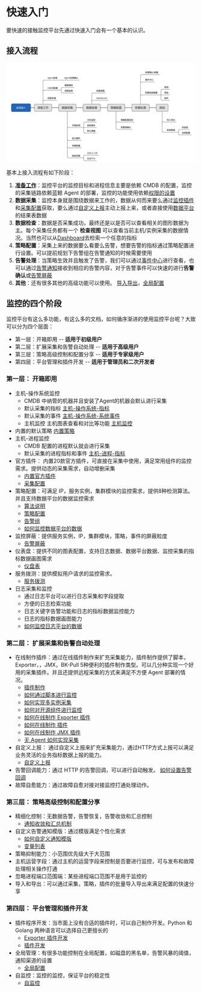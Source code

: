 # 快速入门

要快速的接触监控平台先通过快速入门会有一个基本的认识。

## 接入流程

![-w2020](media/15800415288588.jpg)

基本上接入流程有如下阶段：

1. **[准备工作](prepare.md)**：监控平台的监控目标和进程信息主要是依赖 CMDB 的配置，监控的采集链路依赖蓝鲸 Agent 的部署，监控的功能使用依赖[权限的设置](../functions/global/permissions.md)
2. **数据采集**：监控本身就是围绕数据来工作的，数据从何而来要么通过[监控插件](../functions/conf/plugins.md)和[采集配置](../functions/conf/collect-tasks.md)获取，要么通过[自定义上报](../functions/conf/custom-report.md)主动上报上来，或者直接使用[数据平台](../guide/bigdata_monitor.md)的结果表数据
3. **数据检查**：数据是否采集成功，最终还是以是否可以查看相关的图形数据为主。每个采集任务都有一个 **检查视图** 可以查看当前主机/实例采集的数据情况。当然也可以从[Dashboard](../functions/report/dashboard.md)去检索一个任意的指标
4. **策略配置**：采集上来的数据要么看要么告警，想要告警的指标通过策略配置进行设置。可以提前规划下告警组在告警通知的时候需要使用
5. **告警处理**：当策略生效并且触发了告警，我们可以通过[事件中心](../functions/analyze/event.md)进行查看，也可以通过[告警通知](../functions/conf/rules.md)接收到相应的告警内容，对于告警事件可以快速的进行**告警确认**或[告警屏蔽](../functions/conf/block.md)
6. **其他**：还有很多其他的高级功能可以使用。 [导入导出](../functions/conf/import-export.md)，[全局配置](../functions/global/admin-config.md)

## 监控的四个阶段

监控平台有这么多功能，有这么多的文档，如何循序渐进的使用监控平台呢？大致可以分为四个层面： 

* 第一层：开箱即用               -- **适用于初级用户** 
* 第二层：扩展采集和告警自动处理   -- **适用于高级用户** 
* 第三层：策略高级控制和配置分享   -- **适用于专家级用户**
* 第四层：平台管理和插件开发   -- **适用于管理员和二次开发者**

### 第一层： 开箱即用

* 主机-操作系统监控 
    * CMDB 中纳管的机器并且安装了Agent的机器会默认进行采集
    * 默认采集的指标 [主机-操作系统-指标](../functions/addenda/host-metrics.md)
    * 默认采集的事件 [主机-操作系统-系统事件](../functions/addenda/host-events.md)
    * 主机监控 主机图表查看和对比等功能 [主机监控](../functions/scene/host-monitor.md)
* 内置的默认策略 [内置策略](../functions/addenda/builtin-rules.md)
* 主机-进程监控
    * CMDB 配置的进程默认就会进行采集
    * 默认采集的进程指标和事件 [主机-进程-指标](../functions/addenda/process-metrics.md)
* 官方插件： 内置20款官方插件，可直接在采集中使用，满足常用组件的监控需求。提供动态的采集需求，自动增删采集
    * [内置官方插件](../functions/addenda/builtin-plugins.md)
    * [采集配置](../functions/conf/collect-tasks.md)
* 策略配置：可满足 IP，服务实例，集群模块的监控需求，提供8种检测算法。并且支持数据平台的数据监控需求
    * [算法说明](../functions/addenda/algorithms.md)
    * [策略配置](../functions/conf/rules.md)
    * [告警组](../functions/conf/alarm-group.md)
    * [如何监控数据平台的数据](../guide/bigdata_monitor.md)
* 监控屏蔽：提供服务实例，IP，集群模块，策略，事件的屏蔽粒度
     * [告警屏蔽](../functions/conf/block.md)
* 仪表盘：提供不同的图表配置，支持日志数据、数据平台数据、监控采集的指标数据画图需求
     * [仪盘表](../functions/report/dashboard.md)
* 服务拨测：提供模拟用户请求的监控需求。 
     * [服务拨测](../functions/scene/dial.md)
* 日志采集和监控
    * 通过日志平台可以进行日志采集和字段提取
    * 方便的日志检索功能
    * 日志关键字告警功能和日志的指标数据监控能力
    * 日志的指标数据画图能力
    * [如何监控日志平台的数据](../guide/log_monitor.md)

### 第二层： 扩展采集和告警自动处理

* 在线制作插件：通过在线插件制作来扩充采集能力，插件制作提供了脚本，Exporter，，JMX，BK-Pull 5种便利的插件制作类型。可以几分种实现一个好用的采集插件。并且还提供远程采集的方式来满足不方便 Agent 部署的情况。
    * [插件制作](../functions/conf/plugins.md)
    * [如何通过脚本进行监控](../guide/script_collect.md)
    * [如何实现多实例采集](../guide/multi_instance_monitor.md)
    * [如何对开源组件进行监控](../guide/component_monitor.md)
    * [如何在线制作 Exporter 插件](../guide/import_exporter.md)
    * [如何在线制作  插件](../guide/import_datadog_online.md)
    * [如何在线制作 JMX 插件](../guide/plugin_jmx.md)
    * [无 Agent 如何实现采集](../guide/noagent_monitor.md)
* 自定义上报： 通过自定义上报来扩充采集能力，通过HTTP方式上报可以满足业务灵活的业务指标数据上报的能力。 
    * [自定义上报](../functions/conf/custom-report.md)
* 告警回调能力：通过 HTTP 的告警回调，可以进行自动触发。    [如何设置告警回调](../guide/http_callback.md)
* 故障自愈能力：通过故障自愈对接对接监控打通处理动作。
    
    
### 第三层： 策略高级控制和配置分享

* 精细化控制：无数据告警，告警恢复，告警收敛和汇总控制
    *  [通知收敛和汇总机制](../functions/addenda/coverge.md)
* 自定义告警通知模版：通过模版满足个性化需求
    * [如何自定义通知模版](../guide/notify_case.md)
    * [变量列表](../functions/addenda/variables.md)
* 策略抑制能力：小范围优先级大于大范围
* 主机运营字段：通过主机的运营字段来控制是否要进行监控，可与发布和故障处理相关操作打通
* 忽略进程端口范围端：某些进程端口范围不是用于监控的
* 导入和导出：可以通过采集，策略，插件的批量导入导出来满足配置的快速分享

### 第四层： 平台管理和插件开发

* 插件程序开发：当市面上没有合适的插件时，可以自己制作开发。Python 和 Golang 两种语言可以选择自己更擅长的
    * [Exporter 插件开发](../dev/plugin_exporter_dev.md)
    * [ 插件开发](../dev/plugin_datadog_dev.md)
* 全局管理：有很多功能控制在全局配置，如磁盘的黑名单，告警风暴的阈值，通知渠道的设置
    * [全局配置](../functions/global/admin-config.md)
* 自监控：监控的监控，保证平台的稳定性
    * [自监控](../functions/global/self-monitor.md)
